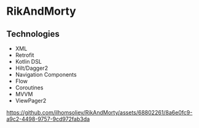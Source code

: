# RikAndMorty


## Technologies

- XML
- Retrofit
- Kotlin DSL
- Hilt/Dagger2
- Navigation Components
- Flow
- Coroutines
- MVVM
- ViewPager2



https://github.com/ilhomsoliev/RikAndMorty/assets/68802261/8a6e0fc9-a9c2-4498-9757-9cd972fab3da


